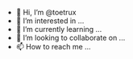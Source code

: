 - 👋 Hi, I’m @toetrux
- 👀 I’m interested in ...
- 🌱 I’m currently learning ...
- 💞️ I’m looking to collaborate on ...
- 📫 How to reach me ...

<!---
toetrux/toetrux is a ✨ special ✨ repository because its `README.md` (this file) appears on your GitHub profile.
You can click the Preview link to take a look at your changes.
--->
